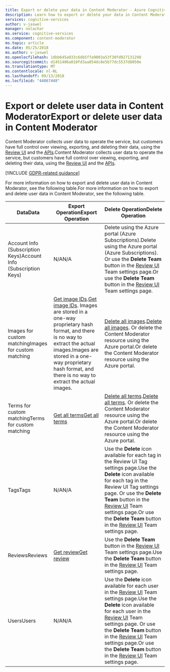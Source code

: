 ```yaml
---
title: Export or delete your data in Content Moderator - Azure Cognitive Services | Microsoft Docs
description: Learn how to export or delete your data in Content Moderator.
services: cognitive-services
author: v-jaswel
manager: nolachar
ms.service: cognitive-services
ms.component: content-moderator
ms.topic: article
ms.date: 05/25/2018
ms.author: v-jaswel
ms.openlocfilehash: 1dbb645a033c6db5ffa9003a53f30fd927131298
ms.sourcegitcommit: d1451406a010fd3aa854dc8e5b77dc5537d8050e
ms.translationtype: MT
ms.contentlocale: nl-NL
ms.lasthandoff: 09/13/2018
ms.locfileid: "44867448"
---
```

# <a name="export-or-delete-user-data-in-content-moderator"></a><span data-ttu-id="0dcfa-103">Export or delete user data in Content Moderator</span><span class="sxs-lookup"><span data-stu-id="0dcfa-103">Export or delete user data in Content Moderator</span></span>

<span data-ttu-id="0dcfa-104">Content Moderator collects user data to operate the service, but customers have full control over viewing, exporting, and deleting their data, using the [Review UI](http://contentmoderator.cognitive.microsoft.com/) and the [APIs](https://docs.microsoft.com/en-us/azure/cognitive-services/content-moderator/api-reference).</span><span class="sxs-lookup"><span data-stu-id="0dcfa-104">Content Moderator collects user data to operate the service, but customers have full control over viewing, exporting, and deleting their data, using the [Review UI](http://contentmoderator.cognitive.microsoft.com/) and the [APIs](https://docs.microsoft.com/en-us/azure/cognitive-services/content-moderator/api-reference).</span></span>

[!INCLUDE [GDPR-related guidance](../../../includes/gdpr-intro-sentence.md)]

<span data-ttu-id="0dcfa-105">For more information on how to export and delete user data in Content Moderator, see the following table.</span><span class="sxs-lookup"><span data-stu-id="0dcfa-105">For more information on how to export and delete user data in Content Moderator, see the following table.</span></span>

| <span data-ttu-id="0dcfa-106">Data</span><span class="sxs-lookup"><span data-stu-id="0dcfa-106">Data</span></span> | <span data-ttu-id="0dcfa-107">Export Operation</span><span class="sxs-lookup"><span data-stu-id="0dcfa-107">Export Operation</span></span> | <span data-ttu-id="0dcfa-108">Delete Operation</span><span class="sxs-lookup"><span data-stu-id="0dcfa-108">Delete Operation</span></span> |
| ---- | ---------------- | ---------------- |
| <span data-ttu-id="0dcfa-109">Account Info (Subscription Keys)</span><span class="sxs-lookup"><span data-stu-id="0dcfa-109">Account Info (Subscription Keys)</span></span> | <span data-ttu-id="0dcfa-110">N/A</span><span class="sxs-lookup"><span data-stu-id="0dcfa-110">N/A</span></span> | <span data-ttu-id="0dcfa-111">Delete using the Azure portal (Azure Subscriptions).</span><span class="sxs-lookup"><span data-stu-id="0dcfa-111">Delete using the Azure portal (Azure Subscriptions).</span></span> <span data-ttu-id="0dcfa-112">Or use the **Delete Team** button in the [Review UI](http://contentmoderator.cognitive.microsoft.com/) Team settings page.</span><span class="sxs-lookup"><span data-stu-id="0dcfa-112">Or use the **Delete Team** button in the [Review UI](http://contentmoderator.cognitive.microsoft.com/) Team settings page.</span></span> |
| <span data-ttu-id="0dcfa-113">Images for custom matching</span><span class="sxs-lookup"><span data-stu-id="0dcfa-113">Images for custom matching</span></span> | <span data-ttu-id="0dcfa-114">[Get image IDs](https://westus.dev.cognitive.microsoft.com/docs/services/57cf755e3f9b070c105bd2c2/operations/57cf755e3f9b070868a1f676).</span><span class="sxs-lookup"><span data-stu-id="0dcfa-114">[Get image IDs](https://westus.dev.cognitive.microsoft.com/docs/services/57cf755e3f9b070c105bd2c2/operations/57cf755e3f9b070868a1f676).</span></span> <span data-ttu-id="0dcfa-115">Images are stored in a one-way proprietary hash format, and there is no way to extract the actual images.</span><span class="sxs-lookup"><span data-stu-id="0dcfa-115">Images are stored in a one-way proprietary hash format, and there is no way to extract the actual images.</span></span> | <span data-ttu-id="0dcfa-116">[Delete all images](https://westus.dev.cognitive.microsoft.com/docs/services/57cf755e3f9b070c105bd2c2/operations/57cf755e3f9b070868a1f686).</span><span class="sxs-lookup"><span data-stu-id="0dcfa-116">[Delete all images](https://westus.dev.cognitive.microsoft.com/docs/services/57cf755e3f9b070c105bd2c2/operations/57cf755e3f9b070868a1f686).</span></span> <span data-ttu-id="0dcfa-117">Or delete the Content Moderator resource using the Azure portal.</span><span class="sxs-lookup"><span data-stu-id="0dcfa-117">Or delete the Content Moderator resource using the Azure portal.</span></span> |
| <span data-ttu-id="0dcfa-118">Terms for custom matching</span><span class="sxs-lookup"><span data-stu-id="0dcfa-118">Terms for custom matching</span></span> | [<span data-ttu-id="0dcfa-119">Get all terms</span><span class="sxs-lookup"><span data-stu-id="0dcfa-119">Get all terms</span></span>](https://westus.dev.cognitive.microsoft.com/docs/services/57cf755e3f9b070c105bd2c2/operations/57cf755e3f9b070868a1f67e) | <span data-ttu-id="0dcfa-120">[Delete all terms](https://westus.dev.cognitive.microsoft.com/docs/services/57cf755e3f9b070c105bd2c2/operations/57cf755e3f9b070868a1f67d).</span><span class="sxs-lookup"><span data-stu-id="0dcfa-120">[Delete all terms](https://westus.dev.cognitive.microsoft.com/docs/services/57cf755e3f9b070c105bd2c2/operations/57cf755e3f9b070868a1f67d).</span></span> <span data-ttu-id="0dcfa-121">Or delete the Content Moderator resource using the Azure portal.</span><span class="sxs-lookup"><span data-stu-id="0dcfa-121">Or delete the Content Moderator resource using the Azure portal.</span></span> |
| <span data-ttu-id="0dcfa-122">Tags</span><span class="sxs-lookup"><span data-stu-id="0dcfa-122">Tags</span></span> | <span data-ttu-id="0dcfa-123">N/A</span><span class="sxs-lookup"><span data-stu-id="0dcfa-123">N/A</span></span> | <span data-ttu-id="0dcfa-124">Use the **Delete** icon available for each tag in the Review UI Tag settings page.</span><span class="sxs-lookup"><span data-stu-id="0dcfa-124">Use the **Delete** icon available for each tag in the Review UI Tag settings page.</span></span> <span data-ttu-id="0dcfa-125">Or use the **Delete Team** button in the [Review UI](http://contentmoderator.cognitive.microsoft.com/) Team settings page.</span><span class="sxs-lookup"><span data-stu-id="0dcfa-125">Or use the **Delete Team** button in the [Review UI](http://contentmoderator.cognitive.microsoft.com/) Team settings page.</span></span> |
| <span data-ttu-id="0dcfa-126">Reviews</span><span class="sxs-lookup"><span data-stu-id="0dcfa-126">Reviews</span></span> | [<span data-ttu-id="0dcfa-127">Get review</span><span class="sxs-lookup"><span data-stu-id="0dcfa-127">Get review</span></span>](https://westus.dev.cognitive.microsoft.com/docs/services/580519463f9b070e5c591178/operations/580519483f9b0709fc47f9c2) | <span data-ttu-id="0dcfa-128">Use the **Delete Team** button in the [Review UI](http://contentmoderator.cognitive.microsoft.com/) Team settings page.</span><span class="sxs-lookup"><span data-stu-id="0dcfa-128">Use the **Delete Team** button in the [Review UI](http://contentmoderator.cognitive.microsoft.com/) Team settings page.</span></span>
| <span data-ttu-id="0dcfa-129">Users</span><span class="sxs-lookup"><span data-stu-id="0dcfa-129">Users</span></span> | <span data-ttu-id="0dcfa-130">N/A</span><span class="sxs-lookup"><span data-stu-id="0dcfa-130">N/A</span></span> | <span data-ttu-id="0dcfa-131">Use the **Delete** icon available for each user in the [Review UI](http://contentmoderator.cognitive.microsoft.com/) Team settings page.</span><span class="sxs-lookup"><span data-stu-id="0dcfa-131">Use the **Delete** icon available for each user in the [Review UI](http://contentmoderator.cognitive.microsoft.com/) Team settings page.</span></span> <span data-ttu-id="0dcfa-132">Or use the **Delete Team** button in the [Review UI](http://contentmoderator.cognitive.microsoft.com/) Team settings page.</span><span class="sxs-lookup"><span data-stu-id="0dcfa-132">Or use the **Delete Team** button in the [Review UI](http://contentmoderator.cognitive.microsoft.com/) Team settings page.</span></span> |

